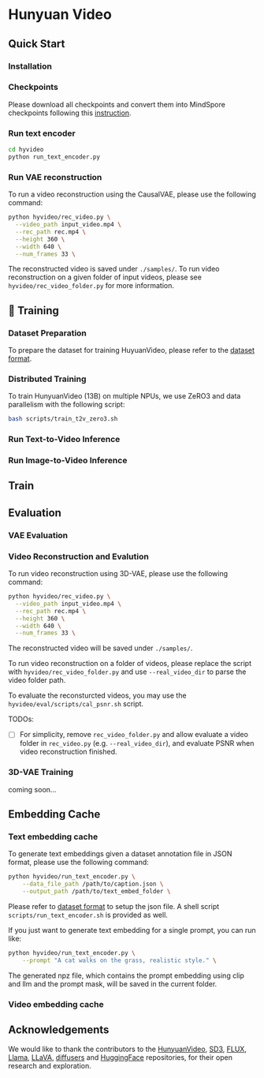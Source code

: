 # Hunyuan Video


## Quick Start

### Installation

### Checkpoints

Please download all checkpoints and convert them into MindSpore checkpoints following this [instruction](./ckpts/README.md).

### Run text encoder

```bash
cd hyvideo
python run_text_encoder.py
```


### Run VAE reconstruction

To run a video reconstruction using the CausalVAE, please use the following command:
```bash
python hyvideo/rec_video.py \
  --video_path input_video.mp4 \
  --rec_path rec.mp4 \
  --height 360 \
  --width 640 \
  --num_frames 33 \
```
The reconstructed video is saved under `./samples/`. To run video reconstruction on a given folder of input videos, please see `hyvideo/rec_video_folder.py` for more information.


## 🔑 Training

### Dataset Preparation

To prepare the dataset for training HuyuanVideo, please refer to the [dataset format](./hyvideo/dataset/README.md).


### Distributed Training

To train HunyuanVideo (13B) on multiple NPUs, we use ZeRO3 and data parallelism with the following script:

```bash
bash scripts/train_t2v_zero3.sh
```


### Run Text-to-Video Inference




### Run Image-to-Video Inference


## Train


## Evaluation


### VAE Evaluation

### Video Reconstruction and Evalution

To run video reconstruction using 3D-VAE, please use the following command:

```bash
python hyvideo/rec_video.py \
  --video_path input_video.mp4 \
  --rec_path rec.mp4 \
  --height 360 \
  --width 640 \
  --num_frames 33 \
```

The reconstructed video will be saved under `./samples/`.

To run video reconstruction on a folder of videos, please replace the script with `hyvideo/rec_video_folder.py` and use `--real_video_dir` to parse the video folder path.

To evaluate the reconsturcted videos, you may use the  `hyvideo/eval/scripts/cal_psnr.sh` script.

TODOs:
- [ ] For simplicity, remove `rec_video_folder.py` and allow evaluate a video folder in `rec_video.py` (e.g. `--real_video_dir`), and evaluate PSNR when video reconstruction finished.

### 3D-VAE Training

coming soon...


## Embedding Cache

### Text embedding cache

To generate text embeddings given a dataset annotation file in JSON format, please use the following command:

```bash
python hyvideo/run_text_encoder.py \
    --data_file_path /path/to/caption.json \
    --output_path /path/to/text_embed_folder \
```

Please refer to [dataset format](hyvideo/dataset/README.md) to setup the json file.  A shell script `scripts/run_text_encoder.sh` is provided as well.


If you just want to generate text embedding for a single prompt, you can run like:
```bash
python hyvideo/run_text_encoder.py \
    --prompt "A cat walks on the grass, realistic style." \
```

The generated npz file, which contains the prompt embedding using clip and llm and the prompt mask, will be saved in the current folder.



### Video embedding cache


## Acknowledgements

We would like to thank the contributors to the [HunyuanVideo](https://arxiv.org/abs/2412.03603), [SD3](https://huggingface.co/stabilityai/stable-diffusion-3-medium), [FLUX](https://github.com/black-forest-labs/flux), [Llama](https://github.com/meta-llama/llama), [LLaVA](https://github.com/haotian-liu/LLaVA), [diffusers](https://github.com/huggingface/diffusers) and [HuggingFace](https://huggingface.co) repositories, for their open research and exploration.
